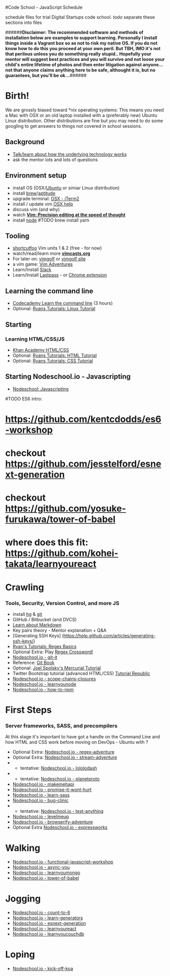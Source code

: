 #Code School - JavaScript Schedule

schedule files for trial Digital Startups code school. 
*todo* separate these sections into files

######**Disclaimer: The recommended software and methods of installation below are examples to support learning. Personally I install things inside a Vagrant box so as not to risk my native OS. If you do not know how to do this you proceed at your own peril. But TBH, IMO it's not that perilous unless you do something really stupid.. Hopefully your mentor will suggest best practices and you will survive and not loose your child's entire lifetime of photos and then enter litigation against anyone... not that anyone claims anything here to be safe, althought it is, but no guarantees, but you'll be ok...**######


# Birth!

We are grossly biased toward *nix operating systems: This means you need a Mac with OSX or an old laptop installed with a (preferably new) Ubuntu Linux distribution. Other distributions are fine but you may need to do some googling to get answers to things not covered in school sessions.

## Background
- [Talk/learn about how the underlying technology works](http://visual.ly/how-internet-works)
- ask the mentor lots and lots of questions

## Environment setup
- install OS (OSX/[Ubuntu](http://www.ubuntu.com/) or simiar Linux distribution)
- install [brew](http://brew.sh/)/[aptitude](http://askubuntu.com/questions/311130/what-does-sudo-apt-get-install-aptitude-do)
- upgrade terminal: [OSX - iTerm2](https://www.iterm2.com/downloads.html)
- install / update vim [OSX help](http://www.prioritized.net/blog/upgrading-vim-on-os-x/)
- discuss vim (and why)
- watch **[Vim: Precision editing at the speed of thought](https://vimeo.com/53144573)**
- install [node](https://nodejs.org/en/download/)
#TODO brew install yarn


## Tooling
- [shortcutfoo](https://www.shortcutfoo.com/) Vim units 1 & 2 (free - for now)
- watch/read/learn more **[vimcasts.org](http://vimcasts.org/)**
- For later on: [vimgolf](https://github.com/igrigorik/vimgolf) or [vimgolf site](vimgolf.com)
- a vim game: [Vim Adventures](http://vim-adventures.com/)
- Learn/Install [Slack](https://slack.com/)
- Learn/Install [Lastpass](https://lastpass.com/) - or [Chrome extension](https://chrome.google.com/webstore/detail/lastpass-free-password-ma/hdokiejnpimakedhajhdlcegeplioahd)

## Learning the command line
- [Codecademy Learn the command line](https://www.codecademy.com/en/courses/learn-the-command-line/) (3 hours)
- Optional: [Ryans Tutorials: Linux Tutorial](http://ryanstutorials.net/linuxtutorial/)

## Starting
### Learning HTML/CSS/JS
- [Khan Academy HTML/CSS](https://www.khanacademy.org/computing/computer-programming/html-css)
- Optional: [Ryans Tutorials: HTML Tutorial](http://ryanstutorials.net/html-tutorial/)
- Optional: [Ryans Tutorials: CSS Tutorial](http://ryanstutorials.net/css-tutorial/)

## Starting Nodeschool.io - Javascripting
- [Nodeschool: Javascripting](https://github.com/sethvincent/javascripting)


#TODO ES6 intro:
# https://github.com/kentcdodds/es6-workshop
# checkout https://github.com/jesstelford/esnext-generation
# checkout https://github.com/yosuke-furukawa/tower-of-babel
# where does this fit: https://github.com/kohei-takata/learnyoureact


# Crawling 
### Tools, Security, Version Control, and more JS
- install [hg](https://mercurial.selenic.com/wiki/Download) & [git](https://git-scm.com/book/en/v2/Getting-Started-Installing-Git)
- GitHub / Bitbucket (and DVCS)
- [Learn about Markdown](http://markdowntutorial.com/)
- Key pairs theory - Mentor explanation + Q&A
- [Generating SSH Keys] (https://help.github.com/articles/generating-ssh-keys/)
- [Ryan's Tutorials: Regex Basics](http://ryanstutorials.net/regular-expressions-tutorial/regular-expressions-basics.php)
- Optional Extra: Play [Regex Crossword!](https://regexcrossword.com/)
- [Nodeschool.io - git-it](https://github.com/jlord/git-it)
- Reference: [Git Book](https://git-scm.com/book/en/v2)
- Optional: [Joel Spolsky's Mercurial Tutorial](http://hginit.com/)
- Twitter Bootstrap tutorial (advanced HTML/CSS) [Tutorial Republic](http://www.tutorialrepublic.com/twitter-bootstrap-tutorial/)
- [Nodeschool.io - scope-chains-closures](https://github.com/jesstelford/scope-chains-closures)
- [Nodeschool.io - learnyounode](https://github.com/workshopper/learnyounode)
- [Nodeschool.io - how-to-npm](https://github.com/npm/how-to-npm)

# First Steps
### Server frameworks, SASS, and precompilers
At this stage it's important to have got a handle on the Command Line and how HTML and CSS work before moving on
DevOps - Ubuntu with ?
- Optional Extra: [Nodeschool.io - regex-adventure](https://github.com/substack/regex-adventure)
- Optional Extra: [Nodeschool.io - stream-adventure](https://github.com/substack/stream-adventure)
- - tentative: [Nodeschool.io - lololodash](https://github.com/mdunisch/lololodash)
- - tentative: [Nodeschool.io - planetproto](https://github.com/sporto/planetproto)
- [Nodeschool.io - makemehapi](https://github.com/hapijs/makemehapi)
- [Nodeschool.io - promise-it-wont-hurt](https://github.com/stevekane/promise-it-wont-hurt)
- [Nodeschool.io - learn-sass](https://github.com/claudiopro/learn-sass)
- [Nodeschool.io - bug-clinic](https://github.com/othiym23/bug-clinic)
- - tentative: [Nodeschool.io - test-anything](https://github.com/finnp/test-anything)
- [Nodeschool.io - levelmeup](https://github.com/workshopper/levelmeup)
- [Nodeschool.io - browserify-adventure](https://github.com/substack/browserify-adventure)
- Optional Extra [Nodeschool.io - expressworks](https://github.com/azat-co/expressworks)

# Walking
- [Nodeschool.io - functional-javascript-workshop](https://github.com/timoxley/functional-javascript-workshop)
- [Nodeschool.io - async-you](https://github.com/bulkan/async-you)
- [Nodeschool.io - learnyoumongo](https://github.com/evanlucas/learnyoumongo)
- [Nodeschool.io - tower-of-babel](https://github.com/yosuke-furukawa/tower-of-babel)

# Jogging
- [Nodeschool.io - count-to-6](https://github.com/domenic/count-to-6)
- [Nodeschool.io - learn-generators](https://github.com/isRuslan/learn-generators)
- [Nodeschool.io - esnext-generation](https://github.com/jesstelford/esnext-generation)
- [Nodeschool.io - learnyoureact](https://github.com/tako-black/learnyoureact)
- [Nodeschool.io - learnyoucouchdb](https://github.com/robertkowalski/learnyoucouchdb)

# Loping
- [Nodeschool.io - kick-off-koa](https://github.com/koajs/kick-off-koa)

